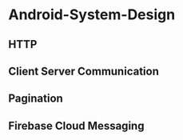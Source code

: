 # Android-System-Design

## HTTP
## Client Server Communication
## Pagination
## Firebase Cloud Messaging
